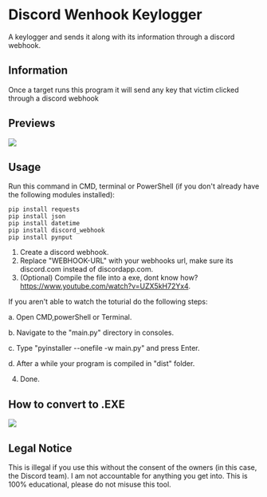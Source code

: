 # Discord Wenhook Keylogger
A keylogger and sends it along with its information through a discord webhook.

## Information
Once a target runs this program it will send any key that victim clicked through a discord webhook

## Previews
![](https://i.imgur.com/Ug0lBmn.png)

## Usage
Run this command in CMD, terminal or PowerShell (if you don't already have the following modules installed):
```
pip install requests
pip install json
pip install datetime
pip install discord_webhook
pip install pynput
```
1. Create a discord webhook.
2. Replace "WEBHOOK-URL" with your webhooks url, make sure its discord.com instead of discordapp.com.
3. (Optional) Compile the file into a exe, dont know how? https://www.youtube.com/watch?v=UZX5kH72Yx4.

 If you aren't able to watch the toturial do the following steps:
   
   a. Open CMD,powerShell or Terminal.
   
   b. Navigate to the "main.py" directory in consoles.
   
   c. Type "pyinstaller --onefile -w main.py" and press Enter.
   
   d. After a while your program is compiled in "dist" folder.

4. Done.


## How to convert to .EXE
![](https://i.imgur.com/6tx5tUK.gif)

## Legal Notice
This is illegal if you use this without the consent of the owners (in this case, the Discord team). I am not accountable for anything you get into. This is 100% educational, please do not misuse this tool.
